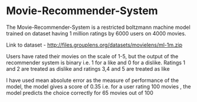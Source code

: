 # Movie-Recommender-System

The Movie-Recommender-System is a restricted boltzmann machine model trained on dataset having 1 million ratings by 6000 users on 4000 movies.

Link to dataset - http://files.grouplens.org/datasets/movielens/ml-1m.zip

Users have rated their movies on the scale of 1-5, but the output of the recommender system is binary i.e. 1 for a like and 0 for a dislike. Ratings 1 and 2 are treated as dislike and ratings 3,4 and 5 are treated as like

I have used mean absolute error as the measure of performance of the model, the model gives a score of 0.35 i.e. for a user rating 100 movies , the model predicts the choice correctly for 65 movies out of 100
